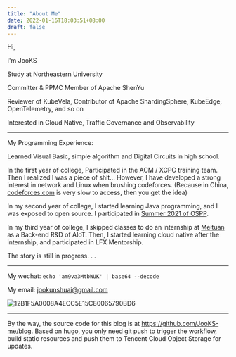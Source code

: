 ```yaml
---
title: "About Me"
date: 2022-01-16T18:03:51+08:00
draft: false
---
```


Hi,

I'm JooKS

Study at Northeastern University

Committer & PPMC Member of Apache ShenYu

Reviewer of KubeVela, Contributor of Apache ShardingSphere, KubeEdge, OpenTelemetry, and so on

Interested in Cloud Native, Traffic Governance and Observability

---

My Programming Experience:

Learned Visual Basic, simple algorithm and Digital Circuits in high school.

 In the first year of college, Participated in the ACM / XCPC training team. Then I realized I was a piece of shit... However, I have developed a strong interest in network and Linux when brushing codeforces. (Because in China, [codeforces.com](http://codeforces.com) is very slow to access, then you get the idea)

In my second year of college, I started learning Java programming, and I was exposed to open source. I participated in [Summer 2021 of OSPP](https://summer.iscas.ac.cn/).

In my third year of college, I skipped classes to do an internship at [Meituan](https://about.meituan.com/en) as a Back-end R&D of AIoT. Then, I started learning cloud native after the internship, and participated in LFX Mentorship.

The story is still in progress. . .

---

My wechat: `echo 'am9va3MtbWUK' | base64 --decode`

My email: jookunshuai@gmail.com

![12B1F5A0008A4ECC5E15C80065790BD6](https://img.jooks.cn/img/202204091158035.jpg)



---

By the way, the source code for this blog is at https://github.com/JooKS-me/blog. Based on hugo, you only need git push to trigger the workflow, build static resources and push them to Tencent Cloud Object Storage for updates.
